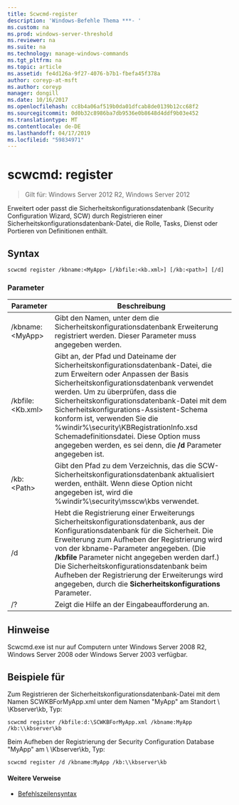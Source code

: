 ```yaml
---
title: Scwcmd-register
description: 'Windows-Befehle Thema ***- '
ms.custom: na
ms.prod: windows-server-threshold
ms.reviewer: na
ms.suite: na
ms.technology: manage-windows-commands
ms.tgt_pltfrm: na
ms.topic: article
ms.assetid: fe4d126a-9f27-4076-b7b1-fbefa45f378a
author: coreyp-at-msft
ms.author: coreyp
manager: dongill
ms.date: 10/16/2017
ms.openlocfilehash: cc8b4a06af519b0da01dfcab8de0139b12cc68f2
ms.sourcegitcommit: 0d0b32c8986ba7db9536e0b8648d4ddf9b03e452
ms.translationtype: MT
ms.contentlocale: de-DE
ms.lasthandoff: 04/17/2019
ms.locfileid: "59834971"
---
```

# <a name="scwcmd-register"></a>scwcmd: register

> Gilt für: Windows Server 2012 R2, Windows Server 2012

Erweitert oder passt die Sicherheitskonfigurationsdatenbank (Security Configuration Wizard, SCW) durch Registrieren einer Sicherheitskonfigurationsdatenbank-Datei, die Rolle, Tasks, Dienst oder Portieren von Definitionen enthält.

## <a name="syntax"></a>Syntax

```
scwcmd register /kbname:<MyApp> [/kbfile:<kb.xml>] [/kb:<path>] [/d]
```

### <a name="parameters"></a>Parameter

|Parameter|Beschreibung|
|---------|-----------|
|/kbname:\<MyApp>|Gibt den Namen, unter dem die Sicherheitskonfigurationsdatenbank Erweiterung registriert werden. Dieser Parameter muss angegeben werden.|
|/kbfile:\<Kb.xml>|Gibt an, der Pfad und Dateiname der Sicherheitskonfigurationsdatenbank-Datei, die zum Erweitern oder Anpassen der Basis Sicherheitskonfigurationsdatenbank verwendet werden. Um zu überprüfen, dass die Sicherheitskonfigurationsdatenbank-Datei mit dem Sicherheitskonfigurations-Assistent-Schema konform ist, verwenden Sie die %windir%\security\KBRegistrationInfo.xsd Schemadefinitionsdatei. Diese Option muss angegeben werden, es sei denn, die **/d** Parameter angegeben ist.|
|/kb:\<Path>|Gibt den Pfad zu dem Verzeichnis, das die SCW-Sicherheitskonfigurationsdatenbank aktualisiert werden, enthält. Wenn diese Option nicht angegeben ist, wird die %windir%\security\msscw\kbs verwendet.|
|/d|Hebt die Registrierung einer Erweiterungs Sicherheitskonfigurationsdatenbank, aus der Konfigurationsdatenbank für die Sicherheit. Die Erweiterung zum Aufheben der Registrierung wird von der kbname-Parameter angegeben. (Die **/kbfile** Parameter nicht angegeben werden darf.) Die Sicherheitskonfigurationsdatenbank beim Aufheben der Registrierung der Erweiterungs wird angegeben, durch die **Sicherheitskonfigurations** Parameter.|
|/?|Zeigt die Hilfe an der Eingabeaufforderung an.|

## <a name="remarks"></a>Hinweise

Scwcmd.exe ist nur auf Computern unter Windows Server 2008 R2, Windows Server 2008 oder Windows Server 2003 verfügbar.

## <a name="BKMK_Examples"></a>Beispiele für

Zum Registrieren der Sicherheitskonfigurationsdatenbank-Datei mit dem Namen SCWKBForMyApp.xml unter dem Namen "MyApp" am Standort \\ \\Kbserver\kb, Typ:
```
scwcmd register /kbfile:d:\SCWKBForMyApp.xml /kbname:MyApp /kb:\\kbserver\kb
```
Beim Aufheben der Registrierung der Security Configuration Database "MyApp" am \\ \\Kbserver\kb, Typ:
```
scwcmd register /d /kbname:MyApp /kb:\\kbserver\kb
```

#### <a name="additional-references"></a>Weitere Verweise

-   [Befehlszeilensyntax](command-line-syntax-key.md)